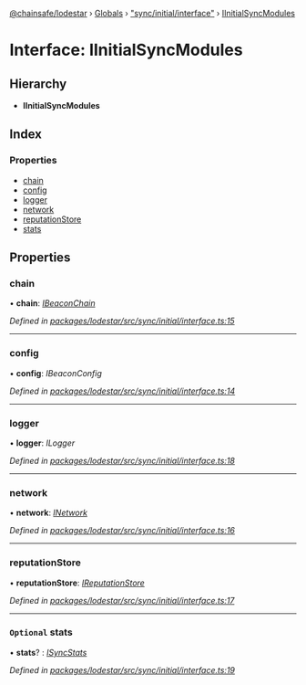 [@chainsafe/lodestar](../README.md) › [Globals](../globals.md) › ["sync/initial/interface"](../modules/_sync_initial_interface_.md) › [IInitialSyncModules](_sync_initial_interface_.iinitialsyncmodules.md)

# Interface: IInitialSyncModules

## Hierarchy

* **IInitialSyncModules**

## Index

### Properties

* [chain](_sync_initial_interface_.iinitialsyncmodules.md#chain)
* [config](_sync_initial_interface_.iinitialsyncmodules.md#config)
* [logger](_sync_initial_interface_.iinitialsyncmodules.md#logger)
* [network](_sync_initial_interface_.iinitialsyncmodules.md#network)
* [reputationStore](_sync_initial_interface_.iinitialsyncmodules.md#reputationstore)
* [stats](_sync_initial_interface_.iinitialsyncmodules.md#optional-stats)

## Properties

###  chain

• **chain**: *[IBeaconChain](_chain_interface_.ibeaconchain.md)*

*Defined in [packages/lodestar/src/sync/initial/interface.ts:15](https://github.com/ChainSafe/lodestar/blob/da7050e4c/packages/lodestar/src/sync/initial/interface.ts#L15)*

___

###  config

• **config**: *IBeaconConfig*

*Defined in [packages/lodestar/src/sync/initial/interface.ts:14](https://github.com/ChainSafe/lodestar/blob/da7050e4c/packages/lodestar/src/sync/initial/interface.ts#L14)*

___

###  logger

• **logger**: *ILogger*

*Defined in [packages/lodestar/src/sync/initial/interface.ts:18](https://github.com/ChainSafe/lodestar/blob/da7050e4c/packages/lodestar/src/sync/initial/interface.ts#L18)*

___

###  network

• **network**: *[INetwork](_network_interface_.inetwork.md)*

*Defined in [packages/lodestar/src/sync/initial/interface.ts:16](https://github.com/ChainSafe/lodestar/blob/da7050e4c/packages/lodestar/src/sync/initial/interface.ts#L16)*

___

###  reputationStore

• **reputationStore**: *[IReputationStore](_sync_ireputation_.ireputationstore.md)*

*Defined in [packages/lodestar/src/sync/initial/interface.ts:17](https://github.com/ChainSafe/lodestar/blob/da7050e4c/packages/lodestar/src/sync/initial/interface.ts#L17)*

___

### `Optional` stats

• **stats**? : *[ISyncStats](_sync_stats_interface_.isyncstats.md)*

*Defined in [packages/lodestar/src/sync/initial/interface.ts:19](https://github.com/ChainSafe/lodestar/blob/da7050e4c/packages/lodestar/src/sync/initial/interface.ts#L19)*
